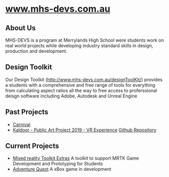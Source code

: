 # www.mhs-devs.com.au

## About Us
MHS-DEVS is a program at Merrylands High School were students work on real world projects while developing industry standard skills in design, production and development.

## Design Toolkit
Our Design Toolkit (http://www.mhs-devs.com.au/designToolKit/) provides a students with a comprehensive and free range of tools for everything from calculating aspect ratios all the way to free access to proferssional deisgn software including Adobe, Autodesk and Unreal Engine

## Past Projects
* [Carnival](https://github.com/MerrylandsHighSchool/carnival)
* [Kaldoor - Public Art Project 2019 - VR Experience](https://www.microsoft.com/store/productId/9NR3BW6K332V) [Github Repository](https://github.com/MerrylandsHighSchool/Kaldor---Your-Public-Art-Project-2019---VR-Experience)

## Current Projects
* [Mixed reality Toolkit Extras](https://github.com/MerrylandsHighSchool/MRTK_Extras) A toolkit to support MRTK Game Development and Prototyping for Students
* [Adventure Quest](https://github.com/MerrylandsHighSchool/Adventure-Quest) A xBox game in development
